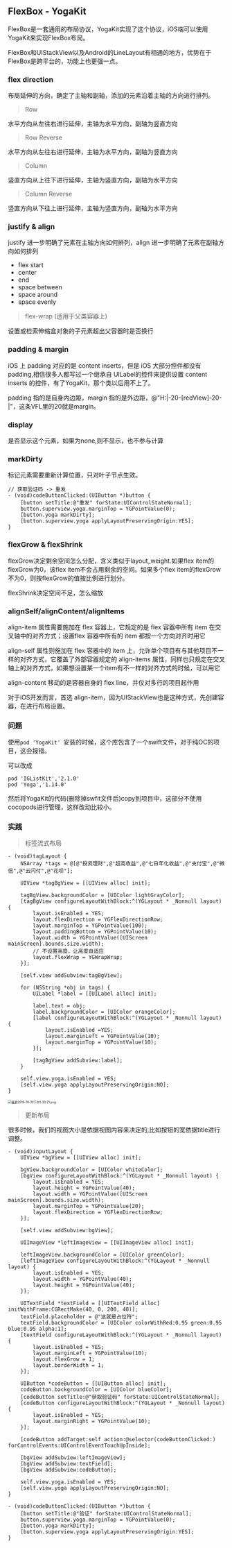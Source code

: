 ## FlexBox - YogaKit

FlexBox是一套通用的布局协议，YogaKit实现了这个协议，iOS端可以使用YogaKit来实现FlexBox布局。

FlexBox和UIStackView以及Android的LineLayout有相通的地方，优势在于FlexBox是跨平台的，功能上也更强一点。

### flex direction 

布局延伸的方向，确定了主轴和副轴，添加的元素沿着主轴的方向进行排列。

> Row

水平方向从左往右进行延伸，主轴为水平方向，副轴为竖直方向

> Row Reverse

水平方向从左往右进行延伸，主轴为水平方向，副轴为竖直方向

> Column

竖直方向从上往下进行延伸，主轴为竖直方向，副轴为水平方向

> Column Reverse

竖直方向从下往上进行延伸，主轴为竖直方向，副轴为水平方向

### justify & align

justify 进一步明确了元素在主轴方向如何排列，align 进一步明确了元素在副轴方向如何排列

* flex start
* center
* end
* space between
* space around
* space evenly

> flex-wrap (适用于父类容器上)

设置或检索伸缩盒对象的子元素超出父容器时是否换行

### padding & margin

iOS 上 padding 对应的是 content inserts，但是 iOS 大部分控件都没有padding,相信很多人都写过一个继承自 UILabel的控件来提供设置 content inserts 的控件，有了YogaKit，那个类以后用不上了。

padding 指的是自身内边距，margin 指的是外边距，@"H:|-20-[redView]-20-|"，这条VFL里的20就是margin。

### display

是否显示这个元素，如果为none,则不显示，也不参与计算

### markDirty

标记元素需要重新计算位置，只对叶子节点生效。

```
// 获取验证码 -> 重发
- (void)codeButtonClicked:(UIButton *)button {
    [button setTitle:@"重发" forState:UIControlStateNormal];
    button.superview.yoga.marginTop = YGPointValue(0);
    [button.yoga markDirty];
    [button.superview.yoga applyLayoutPreservingOrigin:YES];
}
```



### flexGrow & flexShrink

flexGrow决定剩余空间怎么分配，含义类似于layout_weight.如果flex item的flexGrow为0，该flex item不会占用剩余的空间。如果多个flex item的flexGrow不为0，则按flexGrow的值按比例进行划分。

flexShrink决定空间不足，怎么缩放



### alignSelf/alignContent/alignItems

align-item 属性需要施加在 flex 容器上，它规定的是 flex 容器中所有 item 在交叉轴中的对齐方式；设置flex 容器中所有的 item 都按一个方向对齐时用它

align-self 属性则施加在 flex 容器中的 item 上，允许单个项目有与其他项目不一样的对齐方式，它覆盖了外部容器规定的 align-items 属性，同样也只规定在交叉轴上的对齐方式，如果想设置某一个item有不一样的对齐方式的时候，可以用它

align-content 移动的是容器自身的 flex line，并仅对多行的项目起作用

对于iOS开发而言，首选 align-item，因为UIStackView也是这种方式，先创建容器，在进行布局设置。



### 问题

使用```pod 'YogaKit' ```安装的时候，这个库包含了一个swift文件，对于纯OC的项目，这会报错。

可以改成

```
pod 'IGListKit','2.1.0'
pod 'Yoga','1.14.0'
```

然后将YogaKit的代码(删除掉swfit文件后)copy到项目中，这部分不使用cocopods进行管理，这样改动比较小。



### 实践

> 标签流式布局

```
- (void)tagLayout {
    NSArray *tags = @[@"投资理财",@"超高收益",@"七日年化收益",@"支付宝",@"微信",@"云闪付",@"花呗"];
    
    UIView *tagBgView = [[UIView alloc] init];
    
    tagBgView.backgroundColor = [UIColor lightGrayColor];
    [tagBgView configureLayoutWithBlock:^(YGLayout * _Nonnull layout) {
        layout.isEnabled = YES;
        layout.flexDirection = YGFlexDirectionRow;
        layout.marginTop = YGPointValue(100);
        layout.paddingBottom = YGPointValue(10);
        layout.width = YGPointValue([UIScreen mainScreen].bounds.size.width); 
        // 不设置高度，让高度自适应
        layout.flexWrap = YGWrapWrap;
    }];
    
    [self.view addSubview:tagBgView];
    
    for (NSString *obj in tags) {
        UILabel *label = [[UILabel alloc] init];
        
        label.text = obj;
        label.backgroundColor = [UIColor orangeColor];
        [label configureLayoutWithBlock:^(YGLayout * _Nonnull layout) {
            layout.isEnabled =YES;
            layout.marginLeft = YGPointValue(10);
            layout.marginTop = YGPointValue(10);
        }];
        
        [tagBgView addSubview:label];
    }
        
    self.view.yoga.isEnabled = YES;
    [self.view.yoga applyLayoutPreservingOrigin:NO];
}
```



<img src="https://i.loli.net/2019/10/10/sdIMwUluPVoCBrN.png" alt="截屏2019-10-10下午5.30.21.png" style="zoom:50%;" />

> 更新布局

很多时候，我们的视图大小是依据视图内容来决定的,比如按钮的宽依据title进行调整。

```
- (void)inputLayout {
    UIView *bgView = [[UIView alloc] init];
    
    bgView.backgroundColor = [UIColor whiteColor];
    [bgView configureLayoutWithBlock:^(YGLayout * _Nonnull layout) {
        layout.isEnabled = YES;
        layout.height = YGPointValue(40);
        layout.width = YGPointValue([UIScreen mainScreen].bounds.size.width);
        layout.marginTop = YGPointValue(20);
        layout.flexDirection = YGFlexDirectionRow;
    }];
    
    [self.view addSubview:bgView];
    
    UIImageView *leftImageView = [[UIImageView alloc] init];
    
    leftImageView.backgroundColor = [UIColor greenColor];
    [leftImageView configureLayoutWithBlock:^(YGLayout * _Nonnull layout) {
        layout.isEnabled = YES;
        layout.width = YGPointValue(40);
        layout.height = YGPointValue(40);
    }];
    
    UITextField *textField = [[UITextField alloc] initWithFrame:CGRectMake(40, 0, 200, 40)];
    textField.placeholder = @"这就是占位符";
    textField.backgroundColor = [UIColor colorWithRed:0.95 green:0.95 blue:0.95 alpha:1];
    [textField configureLayoutWithBlock:^(YGLayout * _Nonnull layout) {
        layout.isEnabled = YES;
        layout.marginLeft = YGPointValue(10);
        layout.flexGrow = 1;
        layout.borderWidth = 1;
    }];
    
    UIButton *codeButton = [[UIButton alloc] init];
    codeButton.backgroundColor = [UIColor blueColor];
    [codeButton setTitle:@"获取验证码" forState:UIControlStateNormal];
    [codeButton configureLayoutWithBlock:^(YGLayout * _Nonnull layout) {
        layout.isEnabled = YES;
        layout.marginRight = YGPointValue(10);
    }];
    
    [codeButton addTarget:self action:@selector(codeButtonClicked:) forControlEvents:UIControlEventTouchUpInside];
    
    [bgView addSubview:leftImageView];
    [bgView addSubview:textField];
    [bgView addSubview:codeButton];
    
    self.view.yoga.isEnabled = YES;
    [self.view.yoga applyLayoutPreservingOrigin:NO];
}

- (void)codeButtonClicked:(UIButton *)button {
    [button setTitle:@"验证" forState:UIControlStateNormal];
    button.superview.yoga.marginTop = YGPointValue(0);
    [button.yoga markDirty];
    [button.superview.yoga applyLayoutPreservingOrigin:YES];
}
```

